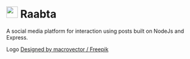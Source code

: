 # <img src="https://github.com/mishalz/Raabta/assets/67483068/20eefe8a-0297-4e41-a5bc-bb6ec54c852f" width="30" height="30"> Raabta
A social media platform for interaction using posts built on NodeJs and Express.

Logo <a href="http://www.freepik.com">Designed by macrovector / Freepik</a> 

